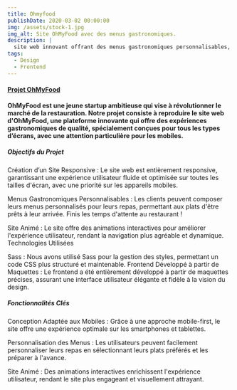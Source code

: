 ```yaml
---
title: Ohmyfood
publishDate: 2020-03-02 00:00:00
img: /assets/stock-1.jpg
img_alt: Site OhMyFood avec des menus gastronomiques.
description: |
  site web innovant offrant des menus gastronomiques personnalisables, optimisé pour tous les types d'écrans.
tags:
  - Design
  - Frontend
---
```



<!-- > Tell me and I forget. Teach me and I remember. Involve me and I learn.*/Ceci est un commentaire en HTML -->

#### [Projet OhMyFood](https://max-rh75.github.io/MaxHamoui_3_25062021/)

**OhMyFood est une jeune startup ambitieuse qui vise à révolutionner le marché de la restauration. Notre projet consiste à reproduire le site web d'OhMyFood, une plateforme innovante qui offre des expériences gastronomiques de qualité, spécialement conçues pour tous les types d’écrans, avec une attention particulière pour les mobiles.**

##### Objectifs du Projet

Création d’un Site Responsive : Le site web est entièrement responsive, garantissant une expérience utilisateur fluide et optimisée sur toutes les tailles d'écran, avec une priorité sur les appareils mobiles.

Menus Gastronomiques Personnalisables : Les clients peuvent composer leurs menus personnalisés pour leurs repas, permettant aux plats d'être prêts à leur arrivée. Finis les temps d'attente au restaurant !

Site Animé : Le site offre des animations interactives pour améliorer l'expérience utilisateur, rendant la navigation plus agréable et dynamique.
Technologies Utilisées

Sass : Nous avons utilisé Sass pour la gestion des styles, permettant un code CSS plus structuré et maintenable.
Frontend Développé à partir de Maquettes : Le frontend a été entièrement développé à partir de maquettes précises, assurant une interface utilisateur élégante et fidèle à la vision du design.

##### Fonctionnalités Clés

Conception Adaptée aux Mobiles : Grâce à une approche mobile-first, le site offre une expérience optimale sur les smartphones et tablettes.

Personnalisation des Menus : Les utilisateurs peuvent facilement personnaliser leurs repas en sélectionnant leurs plats préférés et les préparer à l'avance.

Site Animé : Des animations interactives enrichissent l'expérience utilisateur, rendant le site plus engageant et visuellement attrayant.
